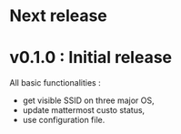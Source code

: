 # Next release

# v0.1.0 : Initial release
All basic functionalities :
- get visible SSID on three major OS,
- update mattermost custo status,
- use configuration file.
